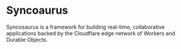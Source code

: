 # Syncoaurus

Syncosaurus is a framework for building real-time, collaborative applications backed by the Cloudflare edge network of Workers and Durable Objects.
